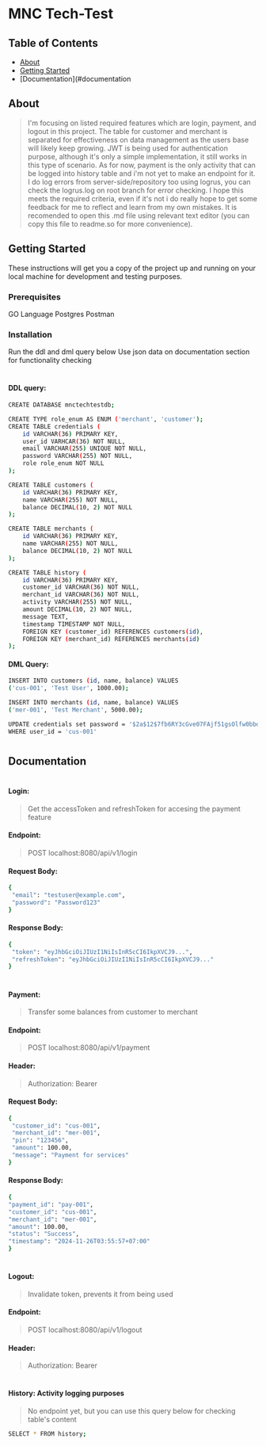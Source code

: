 # MNC Tech-Test

## Table of Contents

- [About](#about)
- [Getting Started](#getting-started)
- [Documentation](#documentation

## About 

> I'm focusing on listed required features which are login, payment, and logout in this project. The table for customer and merchant is separated for effectiveness on data management as the users base will likely keep growing. JWT is being used for authentication purpose, although it's only a simple implementation, it still works in this type of scenario. As for now, payment is the only activity that can be logged into history table and i'm not yet to make an endpoint for it. I do log errors from server-side/repository too using logrus, you can check the logrus.log on root branch for error checking. I hope this meets the required criteria, even if it's not i do really hope to get some feedback for me to reflect and learn from my own mistakes. It is recomended to open this .md file using relevant text editor (you can copy this file to readme.so for more convenience).

## Getting Started 

These instructions will get you a copy of the project up and running on your local machine for development and testing purposes. 
### Prerequisites
GO Language
Postgres
Postman

### Installation
Run the ddl and dml query below
Use json data on documentation section for functionality checking
#
#### DDL query:
```sh
CREATE DATABASE mnctechtestdb;
```
```sh
CREATE TYPE role_enum AS ENUM ('merchant', 'customer');
CREATE TABLE credentials (
    id VARCHAR(36) PRIMARY KEY,
    user_id VARHCAR(36) NOT NULL,
    email VARCHAR(255) UNIQUE NOT NULL,
    password VARCHAR(255) NOT NULL,
    role role_enum NOT NULL
);
```
```sh
CREATE TABLE customers (
    id VARCHAR(36) PRIMARY KEY,
    name VARCHAR(255) NOT NULL,
    balance DECIMAL(10, 2) NOT NULL
);
```
```sh
CREATE TABLE merchants (
    id VARCHAR(36) PRIMARY KEY,
    name VARCHAR(255) NOT NULL,
    balance DECIMAL(10, 2) NOT NULL
);
```
```sh
CREATE TABLE history (
    id VARCHAR(36) PRIMARY KEY,
    customer_id VARCHAR(36) NOT NULL,
    merchant_id VARCHAR(36) NOT NULL,
    activity VARCHAR(255) NOT NULL,
    amount DECIMAL(10, 2) NOT NULL,
    message TEXT,
    timestamp TIMESTAMP NOT NULL,
    FOREIGN KEY (customer_id) REFERENCES customers(id),
    FOREIGN KEY (merchant_id) REFERENCES merchants(id)
);
```

#### DML Query:
```sh
INSERT INTO customers (id, name, balance) VALUES 
('cus-001', 'Test User', 1000.00);
```
```sh
INSERT INTO merchants (id, name, balance) VALUES 
('mer-001', 'Test Merchant', 5000.00);
```
```sh
UPDATE credentials set password = '$2a$12$7fb6RY3cGve07FAjf51gsOlfw0bbowS2JZ5WSCDmJKDtkwZ/JoOx6'
WHERE user_id = 'cus-001'
```
#
#
## Documentation
#
#### Login: 
> Get the accessToken and refreshToken for accesing the payment feature
#### Endpoint: 
> POST localhost:8080/api/v1/login
#### Request Body:
```sh
{
 "email": "testuser@example.com",
 "password": "Password123"
}
```
#### Response Body:
```sh
{
 "token": "eyJhbGciOiJIUzI1NiIsInR5cCI6IkpXVCJ9...",
 "refreshToken": "eyJhbGciOiJIUzI1NiIsInR5cCI6IkpXVCJ9..."
}
```
#
#
#### Payment: 
> Transfer some balances from customer to merchant
#### Endpoint: 
> POST localhost:8080/api/v1/payment
#### Header: 
> Authorization: Bearer <refreshToken>
#### Request Body:
```sh
{
 "customer_id": "cus-001",
 "merchant_id": "mer-001",
 "pin": "123456",
 "amount": 100.00,
 "message": "Payment for services"
}
```
#### Response Body:
```sh
{
"payment_id": "pay-001",
"customer_id": "cus-001",
"merchant_id": "mer-001",
"amount": 100.00,
"status": "Success",
"timestamp": "2024-11-26T03:55:57+07:00"
}
```
#
#
#### Logout: 
> Invalidate token, prevents it from being used
#### Endpoint: 
> POST localhost:8080/api/v1/logout
#### Header: 
> Authorization: Bearer <refreshToken>
#
#### History: Activity logging purposes
> No endpoint yet, but you can use this query below for checking table's content
```sh
SELECT * FROM history;
```

